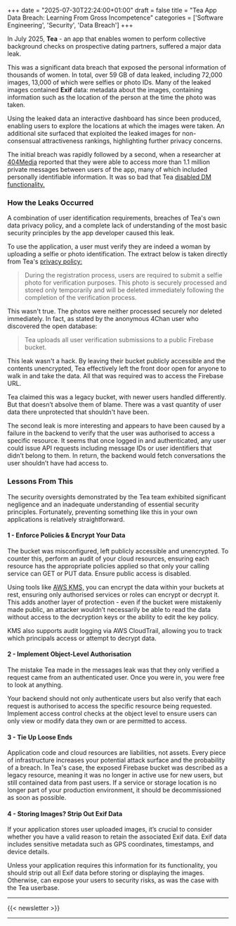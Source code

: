 +++
date = "2025-07-30T22:24:00+01:00"
draft = false
title = "Tea App Data Breach: Learning From Gross Incompetence"
categories = ['Software Engineering', 'Security', 'Data Breach']
+++

In July 2025, **Tea** - an app that enables women to perform collective background checks on prospective dating partners, suffered a major data leak.

This was a significant data breach that exposed the personal information of thousands of women. In total, over 59 GB of data leaked, including 72,000 images, 13,000 of which were selfies or photo IDs. Many of the leaked images contained **Exif** data: metadata about the images, containing information such as the location of the person at the time the photo was taken.

Using the leaked data an interactive dashboard has since been produced, enabling users to explore the locations at which the images were taken. An additional site surfaced that exploited the leaked images for non-consensual attractiveness rankings, highlighting further privacy concerns.

The initial breach was rapidly followed by a second, when a researcher at [404Media](https://www.404media.co/a-second-tea-breach-reveals-users-dms-about-abortions-and-cheating/) reported that they were able to access more than 1.1 million private messages between users of the app, many of which included personally identifiable information. It was so bad that Tea [disabled DM functionality.](https://www.404media.co/tea-app-turns-off-dms-after-exposing-messages-about-abortions-cheating/)

### How the Leaks Occurred

A combination of user identification requirements, breaches of Tea's own data privacy policy, and a complete lack of understanding of the most basic security principles by the app developer caused this leak.

To use the application, a user must verify they are indeed a woman by uploading a selfie or photo identification. The extract below is taken directly from Tea's [privacy policy:](https://www.teaforwomen.com/privacy)

> During the registration process, users are required to submit a selfie photo for verification purposes. This photo is securely processed and stored only temporarily and will be deleted immediately following the completion of the verification process.

This wasn't true. The photos were neither processed securely nor deleted immediately. In fact, as stated by the anonymous 4Chan user who discovered the open database:

> Tea uploads all user verification submissions to a public Firebase bucket.

This leak wasn't a hack. By leaving their bucket publicly accessible and the contents unencrypted, Tea effectively left the front door open for anyone to walk in and take the data. All that was required was to access the Firebase URL.

Tea claimed this was a legacy bucket, with newer users handled differently. But that doesn’t absolve them of blame. There was a vast quantity of user data there unprotected that shouldn't have been.

The second leak is more interesting and appears to have been caused by a failure in the backend to verify that the user was authorised to access a specific resource. It seems that once logged in and authenticated, any user could issue API requests including message IDs or user identifiers that didn’t belong to them. In return, the backend would fetch conversations the user shouldn’t have had access to.

### Lessons From This

The security oversights demonstrated by the Tea team exhibited significant negligence and an inadequate understanding of essential security principles. Fortunately, preventing something like this in your own applications is relatively straightforward.

#### 1 - Enforce Policies & Encrypt Your Data

The bucket was misconfigured, left publicly accessible and unencrypted. To counter this, perform an audit of your cloud resources, ensuring each resource has the appropriate policies applied so that only your calling service can GET or PUT data. Ensure public access is disabled.

Using tools like [AWS KMS,](https://aws.amazon.com/kms/) you can encrypt the data within your buckets at rest, ensuring only authorised services or roles can encrypt or decrypt it. This adds another layer of protection - even if the bucket were mistakenly made public, an attacker wouldn’t necessarily be able to read the data without access to the decryption keys or the ability to edit the key policy.

KMS also supports audit logging via AWS CloudTrail, allowing you to track which principals access or attempt to decrypt data.

#### 2 - Implement Object-Level Authorisation

The mistake Tea made in the messages leak was that they only verified a request came from an authenticated user. Once you were in, you were free to look at anything.

Your backend should not only authenticate users but also verify that each request is authorised to access the specific resource being requested. Implement access control checks at the object level to ensure users can only view or modify data they own or are permitted to access.

#### 3 - Tie Up Loose Ends

Application code and cloud resources are liabilities, not assets. Every piece of infrastructure increases your potential attack surface and the probability of a breach. In Tea's case, the exposed Firebase bucket was described as a legacy resource, meaning it was no longer in active use for new users, but still contained data from past users. If a service or storage location is no longer part of your production environment, it should be decommissioned as soon as possible.

#### 4 - Storing Images? Strip Out Exif Data

If your application stores user uploaded images, it’s crucial to consider whether you have a valid reason to retain the associated Exif data. Exif data includes sensitive metadata such as GPS coordinates, timestamps, and device details.

Unless your application requires this information for its functionality, you should strip out all Exif data before storing or displaying the images. Otherwise, can expose your users to security risks, as was the case with the Tea userbase.

---

{{< newsletter >}}

---

